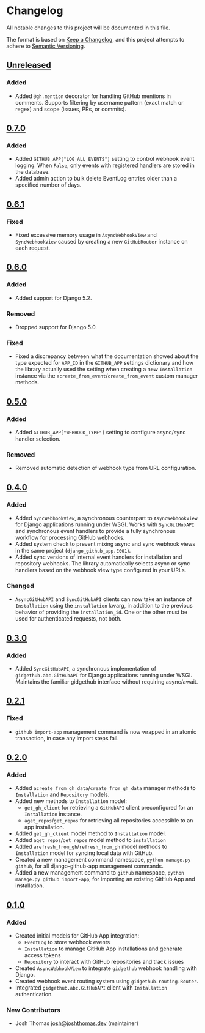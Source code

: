 # Changelog

All notable changes to this project will be documented in this file.

The format is based on [Keep a Changelog](https://keepachangelog.com/en/1.0.0/),
and this project attempts to adhere to [Semantic Versioning](https://semver.org/spec/v2.0.0.html).

<!--
## [${version}]
### Added - for new features
### Changed - for changes in existing functionality
### Deprecated - for soon-to-be removed features
### Removed - for now removed features
### Fixed - for any bug fixes
### Security - in case of vulnerabilities
[${version}]: https://github.com/joshuadavidthomas/bird/releases/tag/v${version}
-->

## [Unreleased]

### Added

- Added `@gh.mention` decorator for handling GitHub mentions in comments. Supports filtering by username pattern (exact match or regex) and scope (issues, PRs, or commits).

## [0.7.0]

### Added

- Added `GITHUB_APP["LOG_ALL_EVENTS"]` setting to control webhook event logging. When `False`, only events with registered handlers are stored in the database.
- Added admin action to bulk delete EventLog entries older than a specified number of days.

## [0.6.1]

### Fixed

- Fixed excessive memory usage in `AsyncWebhookView` and `SyncWebhookView` caused by creating a new `GitHubRouter` instance on each request.

## [0.6.0]

### Added

- Added support for Django 5.2.

### Removed

- Dropped support for Django 5.0.

### Fixed

- Fixed a discrepancy between what the documentation showed about the type expected for `APP_ID` in the `GITHUB_APP` settings dictionary and how the library actually used the setting when creating a new `Installation` instance via the `acreate_from_event`/`create_from_event` custom manager methods.

## [0.5.0]

### Added

- Added `GITHUB_APP["WEBHOOK_TYPE"]` setting to configure async/sync handler selection.

### Removed

- Removed automatic detection of webhook type from URL configuration.

## [0.4.0]

### Added

- Added `SyncWebhookView`, a synchronous counterpart to `AsyncWebhookView` for Django applications running under WSGI. Works with `SyncGitHubAPI` and synchronous event handlers to provide a fully synchronous workflow for processing GitHub webhooks.
- Added system check to prevent mixing async and sync webhook views in the same project (`django_github_app.E001`).
- Added sync versions of internal event handlers for installation and repository webhooks. The library automatically selects async or sync handlers based on the webhook view type configured in your URLs.

### Changed

- `AsyncGitHubAPI` and `SyncGitHubAPI` clients can now take an instance of `Installation` using the `installation` kwarg, in addition to the previous behavior of providing the `installation_id`. One or the other must be used for authenticated requests, not both.

## [0.3.0]

### Added

- Added `SyncGitHubAPI`, a synchronous implementation of `gidgethub.abc.GitHubAPI` for Django applications running under WSGI. Maintains the familiar gidgethub interface without requiring async/await.

## [0.2.1]

### Fixed

- `github import-app` management command is now wrapped in an atomic transaction, in case any import steps fail.

## [0.2.0]

### Added

- Added `acreate_from_gh_data`/`create_from_gh_data` manager methods to `Installation` and `Repository` models.
- Added new methods to `Installation` model:
  - `get_gh_client` for retrieving a `GitHubAPI` client preconfigured for an `Installation` instance.
  - `aget_repos`/`get_repos` for retrieving all repositories accessible to an app installation.
- Added `get_gh_client` model method to `Installation` model.
- Added `aget_repos`/`get_repos` model method to `installation`
- Added `arefresh_from_gh`/`refresh_from_gh` model methods to `Installation` model for syncing local data with GitHub.
- Created a new management command namespace, `python manage.py github`, for all django-github-app management commands.
- Added a new management command to `github` namespace, `python manage.py github import-app`, for importing an existing GitHub App and installation.

## [0.1.0]

### Added

- Created initial models for GitHub App integration:
  - `EventLog` to store webhook events
  - `Installation` to manage GitHub App installations and generate access tokens
  - `Repository` to interact with GitHub repositories and track issues
- Created `AsyncWebhookView` to integrate `gidgethub` webhook handling with Django.
- Created webhook event routing system using `gidgethub.routing.Router`.
- Integrated `gidgethub.abc.GitHubAPI` client with `Installation` authentication.

### New Contributors

- Josh Thomas <josh@joshthomas.dev> (maintainer)

[unreleased]: https://github.com/joshuadavidthomas/django-github-app/compare/v0.7.0...HEAD
[0.1.0]: https://github.com/joshuadavidthomas/django-github-app/releases/tag/v0.1.0
[0.2.0]: https://github.com/joshuadavidthomas/django-github-app/releases/tag/v0.2.0
[0.2.1]: https://github.com/joshuadavidthomas/django-github-app/releases/tag/v0.2.1
[0.3.0]: https://github.com/joshuadavidthomas/django-github-app/releases/tag/v0.3.0
[0.4.0]: https://github.com/joshuadavidthomas/django-github-app/releases/tag/v0.4.0
[0.5.0]: https://github.com/joshuadavidthomas/django-github-app/releases/tag/v0.5.0
[0.6.0]: https://github.com/joshuadavidthomas/django-github-app/releases/tag/v0.6.0
[0.6.1]: https://github.com/joshuadavidthomas/django-github-app/releases/tag/v0.6.1
[0.7.0]: https://github.com/joshuadavidthomas/django-github-app/releases/tag/v0.7.0

